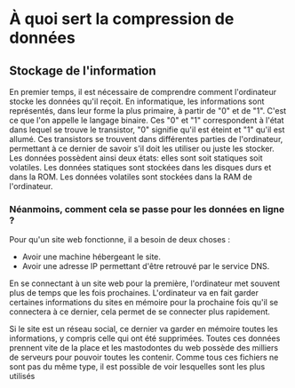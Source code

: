 # À quoi sert la compression de données
## Stockage de l'information
En premier temps, il est nécessaire de comprendre comment l'ordinateur stocke les données qu'il reçoit.
En informatique, les informations sont représentés, dans leur forme la plus primaire, à partir de "0" et de "1". C'est ce que l'on appelle le langage binaire. Ces "0" et "1" correspondent à l'état dans lequel se trouve le transistor, "0" signifie qu'il est éteint et "1" qu'il est allumé. Ces transistors se trouvent dans différentes parties de l'ordinateur, permettant à ce dernier de savoir s'il doit les utiliser ou juste les stocker. Les données possèdent ainsi deux états: elles sont soit statiques soit volatiles. Les données statiques sont stockées dans les disques durs et dans la ROM. Les données volatiles sont stockées dans la RAM de l'ordinateur.
### Néanmoins, comment cela se passe pour les données en ligne ?
Pour qu'un site web fonctionne, il a besoin de deux choses :
* Avoir une machine hébergeant le site.
* Avoir une adresse IP permettant d'être retrouvé par le service DNS.

En se connectant à un site web pour la première, l'ordinateur met souvent plus de temps que les fois prochaines. L'ordinateur va en fait garder certaines informations du sites en mémoire pour la prochaine fois qu'il se connectera à ce dernier, cela permet de se connecter plus rapidement.

Si le site est un réseau social, ce dernier va garder en mémoire toutes les informations, y compris celle qui ont été supprimées. Toutes ces données prennent vite de la place et les mastodontes du web possède des milliers de serveurs pour pouvoir toutes les contenir. Comme tous ces fichiers ne sont pas du même type, il est possible de voir lesquelles sont les plus utilisés 